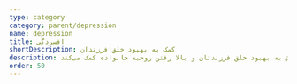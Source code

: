 ```yaml
---
type: category
category: parent/depression
name: depression
title: افسردگی
shortDescription: ﮐﻤﮏ ﺑﻪ ﺑﻬﺒﻮد ﺧﻠﻖ ﻓﺮزﻧﺪان
description: خلق افسرده نه تنها باعث رنج فرزندان می‌شود، بلکه بر روحیه سایر اعضای خانواده‌ نیز تاثیر می‌گذارد. مطالب این بخش به بهبود خلق فرزندتان و بالا رفتن روحیه خانواده کمک می‌کند.
order: 50
---
```

